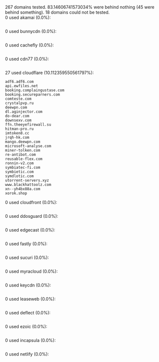 267 domains tested. 83.14606741573034% were behind nothing (45 were behind something). 18 domains could not be tested.<br>
0 used akamai (0.0%):
```

```

0 used bunnycdn (0.0%):
```

```

0 used cachefly (0.0%):
```

```

0 used cdn77 (0.0%):
```

```

27 used cloudflare (10.112359550561797%):
```
adf6.adf6.com
api.ewfiles.net
booking.complaingustase.com
booking.secureparners.com
comteste.com
crystalpvp.ru
deewpn.com
dl.aginjector.com
do-dear.com
downsexv.com
ffn.theeyefirewall.su
hitman-pro.ru
imtoken8.cc
jrqh-hk.com
mango.deewpn.com
microsoft-analyse.com
miner-tolken.com
re-antibot.com
reusable-flex.com
ronnin-v2.com
symbiatec-fi.com
symbietic.com
symdlotic.com
utorrent-servers.xyz
www.blackhattoolz.com
xn--yh4bx88a.com
xorok.shop
```

0 used cloudfront (0.0%):
```

```

0 used ddosguard (0.0%):
```

```

0 used edgecast (0.0%):
```

```

0 used fastly (0.0%):
```

```

0 used sucuri (0.0%):
```

```

0 used myracloud (0.0%):
```

```

0 used keycdn (0.0%):
```

```

0 used leaseweb (0.0%):
```

```

0 used deflect (0.0%):
```

```

0 used ezoic (0.0%):
```

```

0 used incapsula (0.0%):
```

```

0 used netlify (0.0%):
```

```
